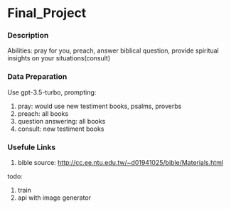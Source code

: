 # Final_Project

### Description
Abilities: pray for you, preach, answer biblical question, provide spiritual insights on your situations(consult)

### Data Preparation
Use gpt-3.5-turbo,
prompting:
1. pray: would use new testiment books, psalms, proverbs
2. preach: all books
3. question answering: all books
4. consult: new testiment books

### Usefule Links
1. bible source: http://cc.ee.ntu.edu.tw/~d01941025/bible/Materials.html

todo:
1. train
2. api with image generator
